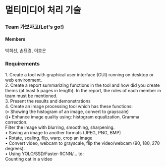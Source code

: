 <h1>멀티미디어 처리 기술</h1>
<h3>Team 가보자고(Let's go!)</h3>
<h4>Members</h4>
<a> 박희선, 손묘경, 이호은 </a>

<h3>Requirements</h3>
<a>
1. Create a tool with graphical user interface (GUI) running on desktop or web environment.<br>
2. Create a report summarizing functions in the tool and how did you create thems (at least 5 pages in length). In the report, the roles of each member in team must be mentioned.<br>
3. Present the results and demonstrations <br>
4. Create an image processing tool which has these functions:<br>
   (• Showing the histogram of an image, convert to grayscale)<br>
   ()• Enhance image quality using: histogram equalization, Gramma correction.<br>
Filter the image with blurring, smoothing, sharpening.<br>
   • Saving an image to another formats (JPEG, PNG, BMP)<br>
   • Rotate, scaling, flip, warp, crop an image<br>
   • Convert video, webcam to grayscale, flip the video/webcam (90, 180, 270 degrees).<br>
   • Using YOLO/SSD/Faster-RCNN/… to:<br>
 Counting cat in a video
</a>
